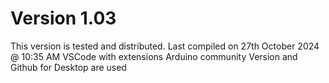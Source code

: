 # Version 1.03
This version is tested and distributed. 
Last compiled on 27th October 2024 @ 10:35 AM
VSCode with extensions Arduino community Version and Github for Desktop are used
